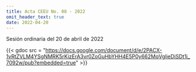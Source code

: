 ```yaml
---
title: Acta CEEU No. 08 - 2022
omit_header_text: true
date: 2022-04-20
---
```


Sesión ordinaria del 20 de abril de 2022 

{{< gdoc src = "https://docs.google.com/document/d/e/2PACX-1vRtZVLM4YSgNMRK5rKizErA3vr0ZoGuHbYHH4E5P0y662MqVglieDiSDt1i_7092w/pub?embedded=true" >}}

